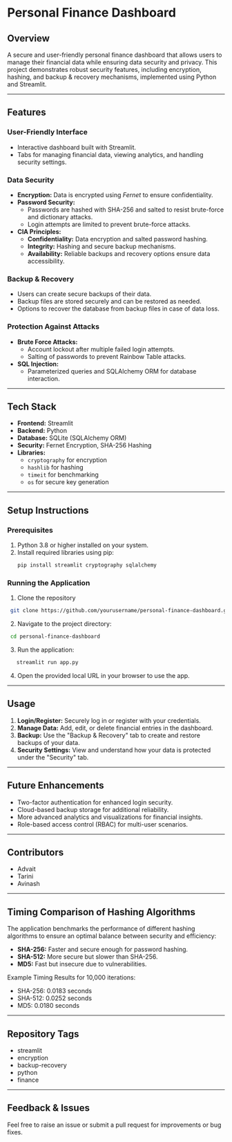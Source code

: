 # Personal Finance Dashboard

## Overview
A secure and user-friendly personal finance dashboard that allows users to manage their financial data while ensuring data security and privacy. This project demonstrates robust security features, including encryption, hashing, and backup & recovery mechanisms, implemented using Python and Streamlit.

---

## Features

### **User-Friendly Interface**
- Interactive dashboard built with Streamlit.
- Tabs for managing financial data, viewing analytics, and handling security settings.

### **Data Security**
- **Encryption:** Data is encrypted using *Fernet* to ensure confidentiality.
- **Password Security:**
  - Passwords are hashed with SHA-256 and salted to resist brute-force and dictionary attacks.
  - Login attempts are limited to prevent brute-force attacks.
- **CIA Principles:**
  - **Confidentiality:** Data encryption and salted password hashing.
  - **Integrity:** Hashing and secure backup mechanisms.
  - **Availability:** Reliable backups and recovery options ensure data accessibility.

### **Backup & Recovery**
- Users can create secure backups of their data.
- Backup files are stored securely and can be restored as needed.
- Options to recover the database from backup files in case of data loss.

### **Protection Against Attacks**
- **Brute Force Attacks:**
  - Account lockout after multiple failed login attempts.
  - Salting of passwords to prevent Rainbow Table attacks.
- **SQL Injection:**
  - Parameterized queries and SQLAlchemy ORM for database interaction.

---

## Tech Stack
- **Frontend:** Streamlit
- **Backend:** Python
- **Database:** SQLite (SQLAlchemy ORM)
- **Security:** Fernet Encryption, SHA-256 Hashing
- **Libraries:**
  - `cryptography` for encryption
  - `hashlib` for hashing
  - `timeit` for benchmarking
  - `os` for secure key generation

---

## Setup Instructions

### Prerequisites
1. Python 3.8 or higher installed on your system.
2. Install required libraries using pip:
   ```bash
   pip install streamlit cryptography sqlalchemy
    ```
### Running the Application
1. Clone the repository
  ```bash
   git clone https://github.com/yourusername/personal-finance-dashboard.git
```
2. Navigate to the project directory: 
  ```bash
   cd personal-finance-dashboard
```
3. Run the application: 
```bash
   streamlit run app.py
```
4. Open the provided local URL in your browser to use the app.

---

## Usage
1. **Login/Register:** Securely log in or register with your credentials.
2. **Manage Data:** Add, edit, or delete financial entries in the dashboard.
3. **Backup:** Use the "Backup & Recovery" tab to create and restore backups of your data.
4. **Security Settings:** View and understand how your data is protected under the "Security" tab.

---

## Future Enhancements
- Two-factor authentication for enhanced login security.
- Cloud-based backup storage for additional reliability.
- More advanced analytics and visualizations for financial insights.
- Role-based access control (RBAC) for multi-user scenarios.

---

## Contributors
- Advait
- Tarini
- Avinash

---

## Timing Comparison of Hashing Algorithms
The application benchmarks the performance of different hashing algorithms to ensure an optimal balance between security and efficiency:
- **SHA-256:** Faster and secure enough for password hashing.
- **SHA-512:** More secure but slower than SHA-256.
- **MD5:** Fast but insecure due to vulnerabilities.

Example Timing Results for 10,000 iterations:
- SHA-256: 0.0183 seconds
- SHA-512: 0.0252 seconds
- MD5: 0.0180 seconds

---

## Repository Tags
- streamlit
- encryption
- backup-recovery
- python
- finance

---

## Feedback & Issues
Feel free to raise an issue or submit a pull request for improvements or bug fixes.
